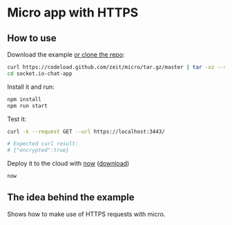 # Micro app with HTTPS

## How to use

Download the example [or clone the repo](https://github.com/zeit/micro):

```bash
curl https://codeload.github.com/zeit/micro/tar.gz/master | tar -xz --strip=2 micro-master/examples/with-https
cd socket.io-chat-app
```

Install it and run:

```bash
npm install
npm run start
```

Test it:
```bash
curl -k --request GET --url https://localhost:3443/

# Expected curl result:
# {"encrypted":true}
```

Deploy it to the cloud with [now](https://zeit.co/now) ([download](https://zeit.co/download))

```bash
now
```

## The idea behind the example

Shows how to make use of HTTPS requests with micro.
